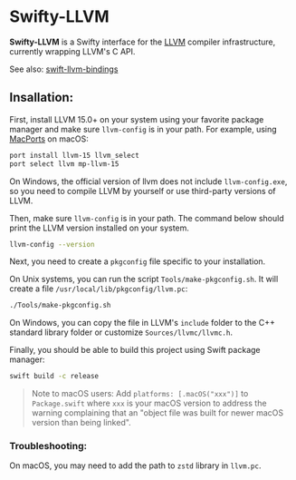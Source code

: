# Swifty-LLVM

**Swifty-LLVM** is a Swifty interface for the [LLVM](https://llvm.org) compiler infrastructure, currently wrapping LLVM's C API.

See also: [swift-llvm-bindings](https://github.com/apple/swift-llvm-bindings)

## Insallation:

First, install LLVM 15.0+ on your system using your favorite package manager and make sure `llvm-config` is in your path.
For example, using [MacPorts](https://www.macports.org) on macOS:

```bash
port install llvm-15 llvm_select
port select llvm mp-llvm-15
```

On Windows, the official version of llvm does not include `llvm-config.exe`, so you need to compile LLVM by yourself or use third-party versions of LLVM.

Then, make sure `llvm-config` is in your path.
The command below should print the LLVM version installed on your system. 

```bash
llvm-config --version
```

Next, you need to create a `pkgconfig` file specific to your installation.

On Unix systems, you can run the script `Tools/make-pkgconfig.sh`.
It will create a file `/usr/local/lib/pkgconfig/llvm.pc`:

```bash
./Tools/make-pkgconfig.sh
``` 

On Windows, you can copy the file in LLVM's `include` folder to the C++ standard library folder or customize `Sources/llvmc/llvmc.h`.

Finally, you should be able to build this project using Swift package manager:

```bash
swift build -c release
```

> Note to macOS users: Add `platforms: [.macOS("xxx")]` to `Package.swift` where `xxx` is your macOS version to address the warning complaining that an "object file was built for newer macOS version than being linked".

### Troubleshooting:

On macOS, you may need to add the path to `zstd` library in `llvm.pc`.

